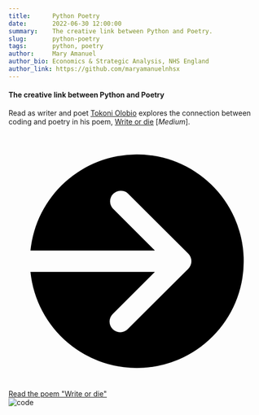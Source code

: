 ```yaml
---
title:      Python Poetry
date:       2022-06-30 12:00:00
summary:    The creative link between Python and Poetry.
slug:       python-poetry
tags:       python, poetry
author:     Mary Amanuel
author_bio: Economics & Strategic Analysis, NHS England
author_link: https://github.com/maryamanuelnhsx
---
```


#### The creative link between Python and Poetry

Read as writer and poet [Tokoni Olobio](https://www.linkedin.com/in/tokoni-olobio-633a0875/) explores the connection between coding and poetry in his poem, [Write or die](https://olobiotokoni.medium.com/write-or-die-fc8a081508b1) [*Medium*].

<div class="nhsuk-action-link">
    <a class="nhsuk-action-link__link" href="https://olobiotokoni.medium.com/write-or-die-fc8a081508b1">
        <svg class="nhsuk-icon nhsuk-icon__arrow-right-circle" xmlns="http://www.w3.org/2000/svg" viewBox="0 0 24 24" aria-hidden="true">
            <path d="M0 0h24v24H0z" fill="none"></path>
            <path d="M12 2a10 10 0 0 0-9.95 9h11.64L9.74 7.05a1 1 0 0 1 1.41-1.41l5.66 5.65a1 1 0 0 1 0 1.42l-5.66 5.65a1 1 0 0 1-1.41 0 1 1 0 0 1 0-1.41L13.69 13H2.05A10 10 0 1 0 12 2z"></path>
        </svg>
        <span class="nhsuk-action-link__text">Read the poem "Write or die"</span>
    </a>
</div>

<div class="nhsuk-card">
    <img alt="code" class="nhsuk-card__img" src="https://miro.medium.com/max/1400/1*oINHs75Ju4oL6W9HsnxdIQ.jpeg" />
</div>